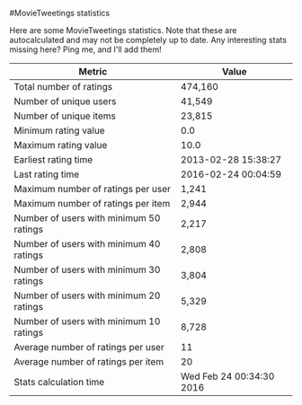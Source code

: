 #MovieTweetings statistics

Here are some MovieTweetings statistics. Note that these are autocalculated and may not be completely up to date. Any interesting stats missing here? Ping me, and I'll add them!

Metric | Value
--- | ---
Total number of ratings                 | 474,160
Number of unique users                  | 41,549
Number of unique items                  | 23,815
Minimum rating value                    | 0.0
Maximum rating value                    | 10.0
Earliest rating time                    | 2013-02-28 15:38:27
Last rating time                        | 2016-02-24 00:04:59
Maximum number of ratings per user      | 1,241
Maximum number of ratings per item      | 2,944
Number of users with minimum 50 ratings | 2,217
Number of users with minimum 40 ratings | 2,808
Number of users with minimum 30 ratings | 3,804
Number of users with minimum 20 ratings | 5,329
Number of users with minimum 10 ratings | 8,728
Average number of ratings per user      | 11
Average number of ratings per item      | 20
Stats calculation time                  | Wed Feb 24 00:34:30 2016

